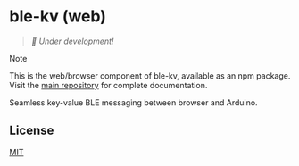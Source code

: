 # ble-kv (web)

> *🚧 Under development!*

> [!NOTE]
> This is the web/browser component of ble-kv, available as an npm package.
> Visit the [main repository](https://github.com/gandandev/ble-kv) for complete documentation.

Seamless key-value BLE messaging between browser and Arduino.

## License

[MIT](https://github.com/gandandev/ble-kv/blob/main/LICENSE)
